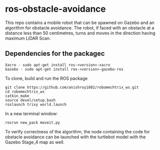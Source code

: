 # ros-obstacle-avoidance


This repo contains a mobile robot that can be spawned on Gazebo and an algorithm for obstacle avoidance. The robot, if faced with an obstacle at a distance less than 50 centimetres, turns and moves in the direction having maximum LiDAR Scan.
## Dependencies for the packagec

```
Xacro - sudo apt-get install ros-<version>-xacro
Gazebo - sudo apt-get install ros-<version>-gazebo-ros
```

To clone, build and run the ROS package
```
git clone https://github.com/anishroy1802/robomechtrix_ws.git
cd robomechtrix_ws
catkin_make
source devel/setup.bash
roslaunch trixy world.launch
```
In a new terminal window:
```
rosrun new_pack moveit.py
```
To verify correctness of the algorithm, the node containing the code for obstacle avoidance can be launched with the turtlebot model with the Gazebo Stage_4 map as well. 
